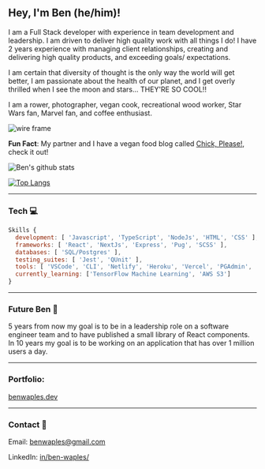 ## Hey, I'm Ben (he/him)!

<!-- Description -->
I am a Full Stack developer with experience in team development and leadership. I am driven to deliver high quality work with all things I do! I have 2 years experience with managing client relationships, creating and delivering high quality products, and exceeding goals/ expectations. 

I am certain that diversity of thought is the only way the world will get better, I am passionate about the health of our planet, and I get overly thrilled when I see the moon and stars... THEY'RE SO COOL!!

I am a rower, photographer, vegan cook, recreational wood worker, Star Wars fan, Marvel fan, and coffee enthusiast.
  
<img src="https://media.giphy.com/media/Bmej885B6R2Ug/giphy.gif" alt="wire frame" />

<strong>Fun Fact</strong>: My partner and I have a vegan food blog called <a href="https://www.chickpleaseclub.com/" >Chick, Please!</a>, check it out!

![Ben's github stats](https://github-readme-stats.vercel.app/api?username=benwaples&show_icons=true&theme=gruvbox)


[![Top Langs](https://github-readme-stats.vercel.app/api/top-langs/?username=benwaples&layout=compact&theme=gruvbox)](https://github.com/benwaples/github-readme-stats)


****
### **Tech** 💻 
```js
Skills {
  development: [ 'Javascript', 'TypeScript', 'NodeJs', 'HTML', 'CSS' ],
  frameworks: [ 'React', 'NextJs', 'Express', 'Pug', 'SCSS' ],
  databases: [ 'SQL/Postgres' ],
  testing_suites: [ 'Jest', 'QUnit' ],
  tools: [ 'VSCode', 'CLI', 'Netlify', 'Heroku', 'Vercel', 'PGAdmin', 'Postman', 'Github' ],
  currently_learning: ['TensorFlow Machine Learning', 'AWS S3']
} 
```
***
### **Future Ben** 💭
5 years from now my goal is to be in a leadership role on a software engineer team and to have published a small library of React components. In 10 years my goal is to be working on an application that has over 1 million users a day.

***

### **Portfolio**:
[benwaples.dev](https://benwaples.dev/)

***
### **Contact** 📧

Email: benwaples@gmail.com

LinkedIn: <a href="https://www.linkedin.com/in/ben-waples/">in/ben-waples/</a>

<!-- Fun Fac/ joke -->



